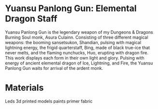 # Yuansu Panlong Gun: Elemental Dragon Staff
Yuansu Panlong Gun is the legendary weapon of my Dungeons & Dragons Burning Soul monk, Asura Culainn. Consisting of three different magical weapons: the booming sansetsukon, Shandian, pulsing with magical lightning energy, the frigid quarterstaff, Bing, made of black true-ice that never melts, and the flaming nunchucks, Huo, erupting with dragon fire. This work displays each form in their own light and glory. Pulsing with energy of ancient elemental dragon of  Ice, Lightning, and Fire, the Yuansu Panlong Gun waits for arrival of the ardent monk.
# Materials
Leds
3d printed models
paints
primer
fabric
